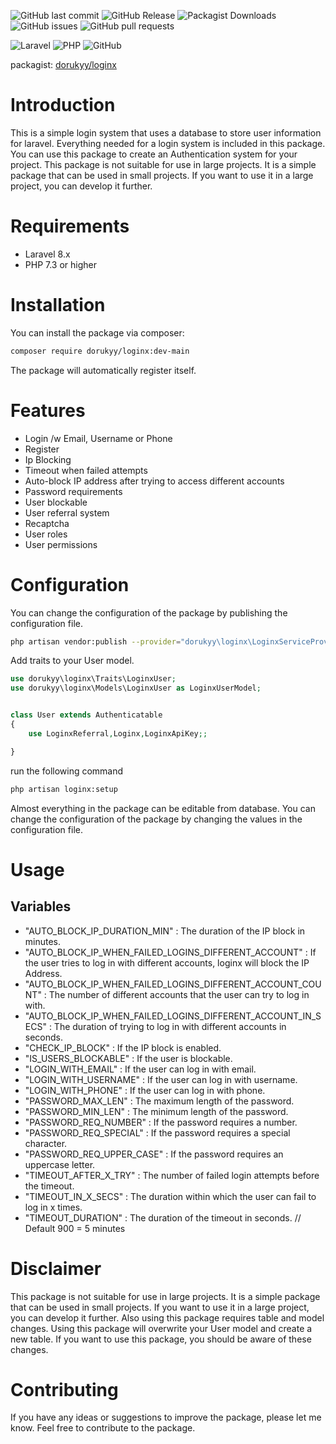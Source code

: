 
![GitHub last commit](https://img.shields.io/github/last-commit/dorukyy/loginx)
![GitHub Release](https://img.shields.io/github/v/release/dorukyy/loginx)
![Packagist Downloads](https://img.shields.io/packagist/dt/dorukyy/loginx)
![GitHub issues](https://img.shields.io/github/issues/dorukyy/loginx)
![GitHub pull requests](https://img.shields.io/github/issues-pr/dorukyy/loginx)

![Laravel](https://img.shields.io/badge/Laravel-8.x-orange)
![PHP](https://img.shields.io/badge/PHP-7.3%2B-blue)
![GitHub](https://img.shields.io/github/license/dorukyy/loginx)

packagist: [dorukyy/loginx](https://packagist.org/packages/dorukyy/loginx)

# Introduction
This is a simple login system that uses a database to store user information for laravel. Everything needed for a login system is included in this package. You can use this package to create an Authentication system for your project. This package is not suitable for use in large projects. It is a simple package that can be used in small projects. If you want to use it in a large project, you can develop it further.

# Requirements
- Laravel 8.x
- PHP 7.3 or higher

# Installation
You can install the package via composer:

```bash
composer require dorukyy/loginx:dev-main
```

The package will automatically register itself.


# Features

- Login /w Email, Username or Phone
- Register
- Ip Blocking
- Timeout when failed attempts
- Auto-block IP address after trying to access different accounts
- Password requirements
- User blockable
- User referral system
- Recaptcha
- User roles
- User permissions

# Configuration
You can change the configuration of the package by publishing the configuration file.

```bash
php artisan vendor:publish --provider="dorukyy\loginx\LoginxServiceProvider"
```


Add traits to your User model.

```php
use dorukyy\loginx\Traits\LoginxUser;
use dorukyy\loginx\Models\LoginxUser as LoginxUserModel;


class User extends Authenticatable
{
    use LoginxReferral,Loginx,LoginxApiKey;;

}

```

run the following command

```bash
php artisan loginx:setup
```

Almost everything in the package can be editable from database. You can change the configuration of the package by changing the values in the configuration file.

# Usage
## Variables
- "AUTO_BLOCK_IP_DURATION_MIN" : The duration of the IP block in minutes.
- "AUTO_BLOCK_IP_WHEN_FAILED_LOGINS_DIFFERENT_ACCOUNT" : If the user tries to log in with different accounts, loginx will block the IP Address.
- "AUTO_BLOCK_IP_WHEN_FAILED_LOGINS_DIFFERENT_ACCOUNT_COUNT" : The number of different accounts that the user can try to log in with.
- "AUTO_BLOCK_IP_WHEN_FAILED_LOGINS_DIFFERENT_ACCOUNT_IN_SECS" : The duration of trying to log in with different accounts in seconds.
- "CHECK_IP_BLOCK" : If the IP block is enabled.
- "IS_USERS_BLOCKABLE" : If the user is blockable.
- "LOGIN_WITH_EMAIL" : If the user can log in with email.
- "LOGIN_WITH_USERNAME" : If the user can log in with username.
- "LOGIN_WITH_PHONE" : If the user can log in with phone.
- "PASSWORD_MAX_LEN" : The maximum length of the password.
- "PASSWORD_MIN_LEN" : The minimum length of the password.
- "PASSWORD_REQ_NUMBER" : If the password requires a number.
- "PASSWORD_REQ_SPECIAL" : If the password requires a special character.
- "PASSWORD_REQ_UPPER_CASE" : If the password requires an uppercase letter.
- "TIMEOUT_AFTER_X_TRY" : The number of failed login attempts before the timeout.
- "TIMEOUT_IN_X_SECS" : The duration within which the user can fail to log in x times.
- "TIMEOUT_DURATION" : The duration of the timeout in seconds. // Default  900 = 5 minutes


# Disclaimer
This package is not suitable for use in large projects. It is a simple package that can be used in small projects. If you want to use it in a large project, you can develop it further. Also using this package requires table and model changes. Using this package will overwrite your User model and create a new table. If you want to use this package, you should be aware of these changes.

# Contributing
If you have any ideas or suggestions to improve the package, please let me know. Feel free to contribute to the package.
